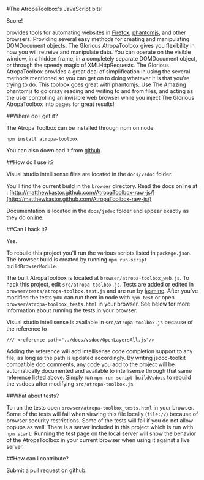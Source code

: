 #The AtropaToolbox's JavaScript bits!

Score!

<a href="https://github.com/matthewkastor/AtropaToolbox-raw-js"></a> provides
 tools for automating websites in
 <a href="http://www.mozilla.org/en-US/firefox/new/"
 target="_blank">Firefox</a>, <a target="_blank"
 href="http://phantomjs.org/">phantomjs</a>, and other browsers. Providing
 several easy methods for creating and manipulating DOMDocument objects, The
 Glorious AtropaToolbox gives you flexibility in how you will retreive and
 manipulate data. You can operate on the visible window, in a hidden frame, in
 a completely separate DOMDocument object, or through the speedy magic of
 XMLHttpRequests. The Glorious AtropaToolbox provides a great deal of
 simplification in using the several methods mentioned so you can get on to
 doing whatever it is that you're trying to do. This toolbox goes great with
 phantomjs. Use The Amazing phantomjs to go crazy reading and writing to and
 from files, and acting as the user controlling an invisible web browser while
 you inject The Glorious AtropaToolbox into pages for great results!

##Where do I get it?

The Atropa Toolbox can be installed through npm on node

```
npm install atropa-toolbox
```

You can also download it from [github](https://github.com/matthewkastor/AtropaToolbox-raw-js/).

##How do I use it?

Visual studio intellisense files are located in the `docs/vsdoc` folder. 

You'll find the current build in the `browser` directory. Read the docs online at : [http://matthewkastor.github.com/AtropaToolbox-raw-js/](http://matthewkastor.github.com/AtropaToolbox-raw-js/)

Documentation is located in the `docs/jsdoc` folder and appear exactly as they do [online](http://matthewkastor.github.com/AtropaToolbox-raw-js/docs/jsdoc/index.html).

##Can I hack it?

Yes.

To rebuild this project you'll run the various scripts listed in `package.json`. The browser build is created by running `npm run-script buildBrowserModule`.

The built AtropaToolbox is located at `browser/atropa-toolbox_web.js`. To hack this project, edit `src/atropa-toolbox.js`. Tests are added or edited in `browser/tests/atropa-toolbox.test.js` and are run by [jasmine](https://jasmine.github.io/). After you've modified the tests you can run them in node with `npm test` or open `browser/atropa-toolbox_tests.html` in your browser. See below for more information about running the tests in your browser.

Visual studio intellisense is available in `src/atropa-toolbox.js` because of the reference to
```
/// <reference path="../docs/vsdoc/OpenLayersAll.js"/>
```

Adding the reference will add intellisense code completion support to any file, as long as the path is updated accordingly. By writing jsdoc-toolkit compatible doc comments, any code you add to the project will be automatically documented and available to intellisense through that same reference listed above. Simply run `npm run-script buildVsdocs` to rebuild the vsdocs after modifying `src/atropa-toolbox.js`

##What about tests?

To run the tests open `browser/atropa-toolbox_tests.html` in your browser. Some of the tests will fail when viewing this file locally (`file://`) because of browser security restrictions. Some of the tests will fail if you do not allow popups as well. There is a server included in this project which is run with `npm start`. Running the test page on the local server will show the behavior of the AtropaToolbox in your current browser when using it against a live server.

##How can I contribute?

Submit a pull request on github.
